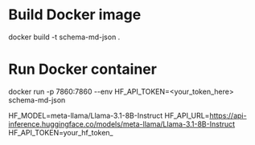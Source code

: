 # Build Docker image

docker build -t schema-md-json .

# Run Docker container

docker run -p 7860:7860 --env HF_API_TOKEN=<your_token_here> schema-md-json


HF_MODEL=meta-llama/Llama-3.1-8B-Instruct
HF_API_URL=https://api-inference.huggingface.co/models/meta-llama/Llama-3.1-8B-Instruct
HF_API_TOKEN=your_hf_token_
